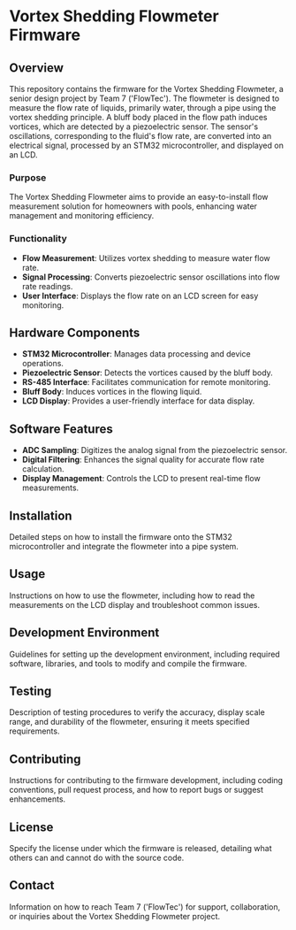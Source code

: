 # Vortex Shedding Flowmeter Firmware

## Overview

This repository contains the firmware for the Vortex Shedding Flowmeter, a senior design project by Team 7 ('FlowTec'). The flowmeter is designed to measure the flow rate of liquids, primarily water, through a pipe using the vortex shedding principle. A bluff body placed in the flow path induces vortices, which are detected by a piezoelectric sensor. The sensor's oscillations, corresponding to the fluid's flow rate, are converted into an electrical signal, processed by an STM32 microcontroller, and displayed on an LCD.

### Purpose

The Vortex Shedding Flowmeter aims to provide an easy-to-install flow measurement solution for homeowners with pools, enhancing water management and monitoring efficiency.

### Functionality

- **Flow Measurement**: Utilizes vortex shedding to measure water flow rate.
- **Signal Processing**: Converts piezoelectric sensor oscillations into flow rate readings.
- **User Interface**: Displays the flow rate on an LCD screen for easy monitoring.

## Hardware Components

- **STM32 Microcontroller**: Manages data processing and device operations.
- **Piezoelectric Sensor**: Detects the vortices caused by the bluff body.
- **RS-485 Interface**: Facilitates communication for remote monitoring.
- **Bluff Body**: Induces vortices in the flowing liquid.
- **LCD Display**: Provides a user-friendly interface for data display.

## Software Features

- **ADC Sampling**: Digitizes the analog signal from the piezoelectric sensor.
- **Digital Filtering**: Enhances the signal quality for accurate flow rate calculation.
- **Display Management**: Controls the LCD to present real-time flow measurements.

## Installation

Detailed steps on how to install the firmware onto the STM32 microcontroller and integrate the flowmeter into a pipe system.

## Usage

Instructions on how to use the flowmeter, including how to read the measurements on the LCD display and troubleshoot common issues.

## Development Environment

Guidelines for setting up the development environment, including required software, libraries, and tools to modify and compile the firmware.

## Testing

Description of testing procedures to verify the accuracy, display scale range, and durability of the flowmeter, ensuring it meets specified requirements.

## Contributing

Instructions for contributing to the firmware development, including coding conventions, pull request process, and how to report bugs or suggest enhancements.

## License

Specify the license under which the firmware is released, detailing what others can and cannot do with the source code.

## Contact

Information on how to reach Team 7 ('FlowTec') for support, collaboration, or inquiries about the Vortex Shedding Flowmeter project.

